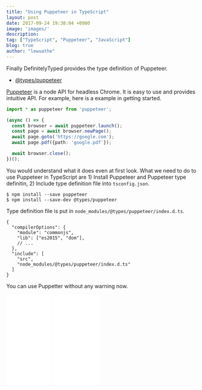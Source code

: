 ```yaml
---
title: "Using Puppeteer in TypeScript"
layout: post
date: 2017-09-24 19:38:04 +0900
image: 'images/'
description:
tag: ["TypeScript", "Puppeteer", "JavaScript"]
blog: true
author: "lewuathe"
---
```


Finally DefinitelyTyped provides the type definition of Puppeteer.

* [@types/puppeteer](https://github.com/DefinitelyTyped/DefinitelyTyped/tree/master/types/puppeteer)

[Puppeteer](https://github.com/GoogleChrome/puppeteer) is a node API for headless Chrome. It is easy to use and provides intuitive API. For example, here is a example in getting started.

```typescript
import * as puppeteer from 'puppeteer';

(async () => {
  const browser = await puppeteer.launch();
  const page = await browser.newPage();
  await page.goto('https://google.com');
  await page.pdf({path: 'google.pdf'});

  await browser.close();
})();
```

You would understand what it does even at first look. What we need to do to use Puppeteer in TypeScript are 1) Install Puppeteer and Puppeteer type definitin, 2) Include type definition file into `tsconfig.json`.

```
$ npm install --save puppeteer
$ npm install --save-dev @types/puppeteer
```

Type definition file is put in `node_modules/@types/puppeteer/index.d.ts`.

```
{
  "compilerOptions": {
    "module": "commonjs",
    "lib": ["es2015", "dom"],
    // ...
  },
  "include": [
    "src",
    "node_modules/@types/puppeteer/index.d.ts"
  ]
}
```

You can use Puppetter without any warning now.


<iframe style="width:120px;height:240px;" marginwidth="0" marginheight="0" scrolling="no" frameborder="0" src="//ws-na.amazon-adsystem.com/widgets/q?ServiceVersion=20070822&OneJS=1&Operation=GetAdHtml&MarketPlace=US&source=ac&ref=qf_sp_asin_til&ad_type=product_link&tracking_id=lewuathe-20&marketplace=amazon&region=US&placement=1492037656&asins=1492037656&linkId=6db87816f1758ee4336f4ffa23376ac3&show_border=false&link_opens_in_new_window=true&price_color=333333&title_color=0066c0&bg_color=fafafa">
    </iframe>
<iframe style="width:120px;height:240px;" marginwidth="0" marginheight="0" scrolling="no" frameborder="0" src="//ws-na.amazon-adsystem.com/widgets/q?ServiceVersion=20070822&OneJS=1&Operation=GetAdHtml&MarketPlace=US&source=ac&ref=qf_sp_asin_til&ad_type=product_link&tracking_id=lewuathe-20&marketplace=amazon&region=US&placement=1492053740&asins=1492053740&linkId=faa1f0fc49b3161d09cc325c0baf73bc&show_border=false&link_opens_in_new_window=true&price_color=333333&title_color=0066c0&bg_color=fafafa">
    </iframe>